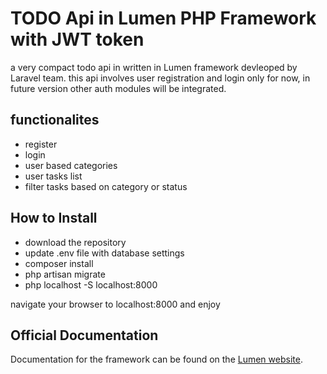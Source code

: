 # TODO Api in Lumen PHP Framework with JWT token

a very compact todo api in written in Lumen framework devleoped by Laravel team. this api involves user registration and login only for now, in future version other auth modules will be integrated.

## functionalites
- register
- login
- user based categories
- user tasks list
- filter tasks based on category or status


## How to Install 
- download the repository
- update .env file with database settings
- composer install
- php artisan migrate
- php localhost -S localhost:8000

navigate your browser to localhost:8000 and enjoy


## Official Documentation

Documentation for the framework can be found on the [Lumen website](https://lumen.laravel.com/docs).
